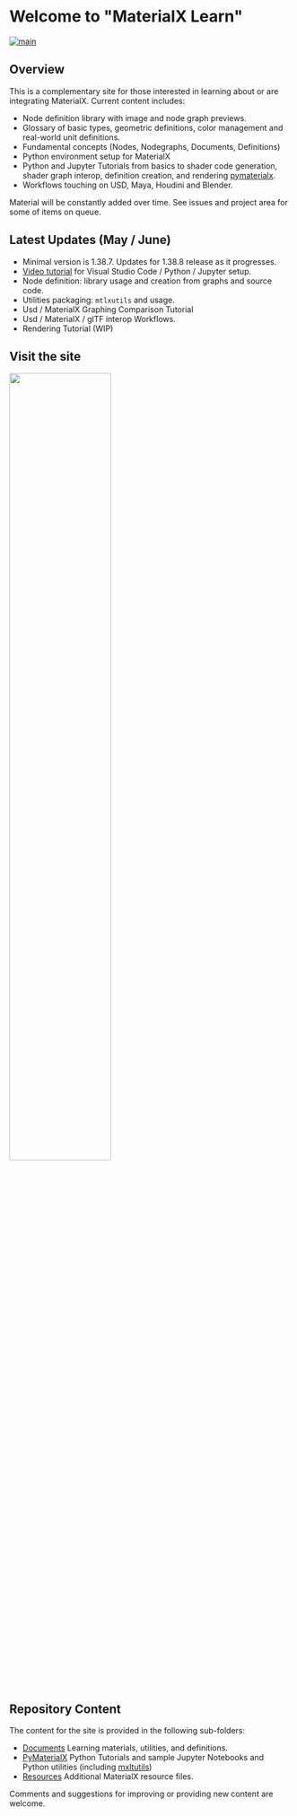 # Welcome to "MaterialX Learn"
[![main](https://github.com/kwokcb/MaterialX_Plus/actions/workflows/main.yml/badge.svg)](https://github.com/kwokcb/MaterialX_Plus/actions/workflows/main.yml)

## Overview

This is a complementary site for those interested in learning about or are integrating MaterialX. Current content includes:
* Node definition library with image and node graph previews. 
* Glossary of basic types, geometric definitions, color management and real-world unit definitions. 
* Fundamental concepts (Nodes, Nodegraphs, Documents, Definitions) 
* Python environment setup for MaterialX
* Python and Jupyter Tutorials from basics to shader code generation, shader graph interop, definition creation, and rendering [pymaterialx](pymaterialx).
* Workflows touching on USD, Maya, Houdini and Blender.

Material will be constantly added over time. 
See issues and project area for some of items on queue.

## Latest Updates (May / June)
* Minimal version is 1.38.7. Updates for 1.38.8 release as it progresses.
* [Video tutorial](https://kwokcb.github.io/MaterialX_Learn/documents/python_MaterialX.html) for Visual Studio Code / Python / Jupyter setup.
* Node definition: library usage and creation from graphs and source code.
* Utilities packaging: `mtlxutils` and usage. 
* Usd / MaterialX Graphing Comparison Tutorial
* Usd / MaterialX / glTF interop Workflows.
* Rendering Tutorial (WIP)

## Visit the site 
<a href="https://kwokcb.github.io/MaterialX_Learn/">
<img src="https://user-images.githubusercontent.com/49369885/216663255-fd7a8752-3256-4907-a60c-c7fff65f4304.png" width="60%">
</a>

## Repository Content
The content for the site is provided in the following sub-folders:

* [Documents](documents) Learning materials, utilities, and definitions.
* [PyMaterialX](pymaterialx) Python Tutorials and sample Jupyter Notebooks and Python utilities (including [mxltutils](pymaterialx/mtlxutils))
* [Resources](resources) Additional MaterialX resource files.

Comments and suggestions for improving or providing new content are welcome.


